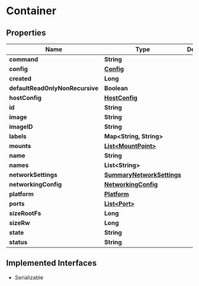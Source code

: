 

# Container


## Properties

| Name | Type | Description | Notes |
|------------ | ------------- | ------------- | -------------|
|**command** | **String** |  |  [optional] |
|**config** | [**Config**](Config.md) |  |  [optional] |
|**created** | **Long** |  |  [optional] |
|**defaultReadOnlyNonRecursive** | **Boolean** |  |  [optional] |
|**hostConfig** | [**HostConfig**](HostConfig.md) |  |  [optional] |
|**id** | **String** |  |  [optional] |
|**image** | **String** |  |  [optional] |
|**imageID** | **String** |  |  [optional] |
|**labels** | **Map&lt;String, String&gt;** |  |  [optional] |
|**mounts** | [**List&lt;MountPoint&gt;**](MountPoint.md) |  |  [optional] |
|**name** | **String** |  |  [optional] |
|**names** | **List&lt;String&gt;** |  |  [optional] |
|**networkSettings** | [**SummaryNetworkSettings**](SummaryNetworkSettings.md) |  |  [optional] |
|**networkingConfig** | [**NetworkingConfig**](NetworkingConfig.md) |  |  [optional] |
|**platform** | [**Platform**](Platform.md) |  |  [optional] |
|**ports** | [**List&lt;Port&gt;**](Port.md) |  |  [optional] |
|**sizeRootFs** | **Long** |  |  [optional] |
|**sizeRw** | **Long** |  |  [optional] |
|**state** | **String** |  |  [optional] |
|**status** | **String** |  |  [optional] |


## Implemented Interfaces

* Serializable


